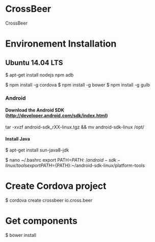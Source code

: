 # CrossBeer
CrossBeer


# Environement Installation


## Ubuntu 14.04 LTS
$ apt-get install nodejs npm adb


$ npm install -g cordova
$ npm install -g bower
$ npm install -g gulb

### Android
#### Download the Android SDK (http://developer.android.com/sdk/index.html)
tar -xvzf android-sdk_rXX-linux.tgz && mv android-sdk-linux /opt/

#### Install Java
$ apt-get install sun-java8-jdk

$ nano ~/.bashrc 
export PATH=${PATH}:~/android-sdk-linux/tools
export PATH=${PATH}:~/android-sdk-linux/platform-tools 


# Create Cordova project
$ cordova create crossbeer io.cross.beer

# Get components
$ bower install